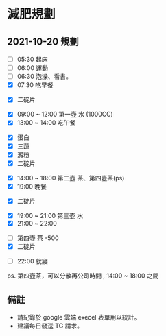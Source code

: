 # 減肥規劃

## 2021-10-20 規劃
- [ ] 05:30 起床 
- [ ] 06:00 運動 
- [ ] 06:30 泡澡、看書。
- [x] 07:30 吃早餐
* [x] 二碇片
- [x] 09:00 ~ 12:00 第一壺 水 (1000CC)
- [x] 13:00 ~ 14:00 吃午餐
* [x] 蛋白
* [x] 三蔬
* [x] 澱粉
* [x]  二碇片
- [x] 14:00 ~ 18:00 第二壺 茶、第四壺茶(ps)
- [x] 19:00 晚餐
* [x] 二碇片
- [x] 19:00 ~ 21:00 第三壺 水
- [x] 21:00 ~ 22:00 
* [ ] 第四壺 茶 -500
* [x] 二碇片
- [ ] 22:00 就寢

ps. 第四壺茶，可以分散再公司時間 , 14:00 ~ 18:00  之間

## 備註 
- 請紀錄於 google 雲端 execel 表單用以統計。
- 建議每日發送 TG 請求。
